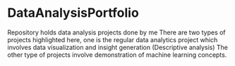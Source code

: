 # DataAnalysisPortfolio
Repository holds data analysis projects done by me
There are two types of projects highlighted here, one is the regular data analytics project which involves data visualization and insight generation (Descriptive analysis)
The other type of projects involve demonstration of machine learning concepts.
